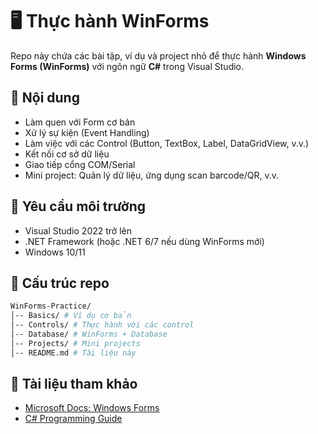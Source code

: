 # 🖥️ Thực hành WinForms

Repo này chứa các bài tập, ví dụ và project nhỏ để thực hành **Windows Forms (WinForms)** với ngôn ngữ **C#** trong Visual Studio.

## 📌 Nội dung
- Làm quen với Form cơ bản  
- Xử lý sự kiện (Event Handling)  
- Làm việc với các Control (Button, TextBox, Label, DataGridView, v.v.)  
- Kết nối cơ sở dữ liệu  
- Giao tiếp cổng COM/Serial  
- Mini project: Quản lý dữ liệu, ứng dụng scan barcode/QR, v.v.  

## 🚀 Yêu cầu môi trường
- Visual Studio 2022 trở lên  
- .NET Framework (hoặc .NET 6/7 nếu dùng WinForms mới)  
- Windows 10/11  

## 📂 Cấu trúc repo
```bash
WinForms-Practice/
│-- Basics/ # Ví dụ cơ bản
│-- Controls/ # Thực hành với các control
│-- Database/ # WinForms + Database
│-- Projects/ # Mini projects
│-- README.md # Tài liệu này
```

## 📖 Tài liệu tham khảo

- [Microsoft Docs: Windows Forms](https://learn.microsoft.com/vi-vn/dotnet/desktop/winforms/)
- [C# Programming Guide](https://learn.microsoft.com/vi-vn/dotnet/desktop/winforms/)
